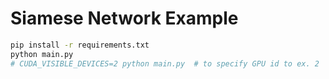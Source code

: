 # Siamese Network Example

```bash
pip install -r requirements.txt
python main.py
# CUDA_VISIBLE_DEVICES=2 python main.py  # to specify GPU id to ex. 2
```
